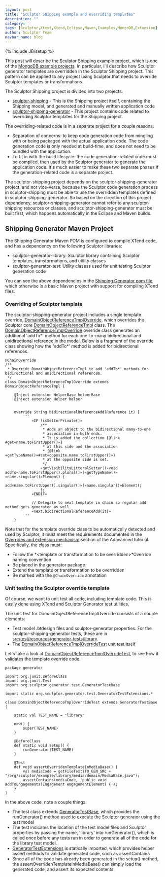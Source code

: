 ```yaml
---
layout: post
title: "Sculptor Shipping example and overriding templates"
description: ""
category: 
tags: [Sculptor,Xtext,Xtend,Eclipse,Maven,Examples,MongoDB,Extension]
author: Sculptor Team
navbar_name: blog
---
```

{% include JB/setup %}

This post will describe the Sculptor Shipping example project, which is one of the [MongoDB example projects].  In particular, I'll describe how Sculptor generator templates are overridden in the Sculptor Shipping project.  This pattern can be applied to any project using Sculptor that needs to override Sculptor templates or transformations.

The Sculptor Shipping project is divided into two projects:

* [sculptor-shipping] - This is the Shipping project itself, containing the Shipping model, and generated and manually written application code
* [sculptor-shipping-generator] - This project contains code related to overriding Sculptor templates for the Shipping project.

The overriding-related code is in a separate project for a couple reasons:

* Separation of concerns: to keep code generation code from mingling with or being packaged with the actual application code.  The code generation code is only needed at build-time, and does not need to be bundled with the application.
* To fit in with the build lifecycle: the code generation-related code must be compiled, then used by the Sculptor generator to generate the application code.  It's much easier to make these two separate phases if the generation-related code is a separate project.

The sculptor-shipping project depends on the sculptor-shipping-generator project, and not vice-versa, because the Sculptor code generation process in sculptor-shipping must be able to use the overridden templates defined in sculptor-shipping-generator.  So based on the direction of this project dependency, sculptor-shipping-generator cannot refer to any sculptor-shipping resources or classes, and sculptor-shipping-generator must be built first, which happens automatically in the Eclipse and Maven builds.

## Shipping Generator Maven Project

The Shipping Generator Maven POM is configured to compile XTend code, and has a dependency on the following Sculptor libraries:

* sculptor-generator-library: Sculptor library containing Sculptor templates, transformations, and utility classes
* sculptor-generator-test: Utility clasess used for unit testing Sculptor generation code

You can see the above dependencies in the [Shipping Generator pom file], which otherwise is a basic Maven project with support for compiling XTend files.

### Overriding of Sculptor template

The sculptor-shipping-generator project includes a single template override, [DomainObjectReferenceTmplOverride], which overrides the Sculptor core [DomainObjectReferenceTmpl] class.  The [DomainObjectReferenceTmplOverride] override class generates an additional 'addTo\*' method for each one-to-many bidirectional and unidirectional reference in the model.  Below is a fragment of the override class showing how the 'addTo\*' method is added for bidirectional references.

~~~
@ChainOverride
/**
 * Override DomainObjectReferenceTmpl to add 'addTo*' methods for bidirectional and unidirectional references.
 */
class DomainObjectReferenceTmplOverride extends DomainObjectReferenceTmpl {

    @Inject extension HelperBase helperBase
    @Inject extension Helper helper


    override String bidirectionalReferenceAdd(Reference it) {
        '''
            «IF !isSetterPrivate()»
                /**
                 * Adds an object to the bidirectional many-to-one
                 * association in both ends.
                 * It is added the collection {@link #get«name.toFirstUpper()»}
                 * at this side and the association
                 * {@link «getTypeName()»#set«opposite.name.toFirstUpper()»}
                 * at the opposite side is set.
                 */
                «getVisibilityLitteralSetter()»void addTo«name.toFirstUpper().plural()»(«getTypeName()» «name.singular()»Element) {
                    add«name.toFirstUpper().singular()»(«name.singular()»Element);
                };
            «ENDIF»
            
            // Delegate to next template in chain so regular add method gets generated as well
            «next.bidirectionalReferenceAdd(it)»
        '''
    }
~~~

Note that for the template override class to be automatically detected and used by Sculptor, it must meet the requirements documented in the [Overrides and extension mechanism] section of the Adavanced tutorial.  Specifically, the class must:

* Follow the *\<template or transformation to be overridden\>*Override naming convention
* Be placed in the generator package
* Extend the template or transformation to be overridden
* Be marked with the `@ChainOverride` annotation


### Unit testing the Sculptor override template

Of course, we want to unit test all code, including template code.  This is easily done using XTend and Sculptor Generator test utilities.

The unit test for DomainObjectReferenceTmplOverride consists of a couple elements:

* Test model .btdesign files and sculptor-generator properties.  For the sculptor-shipping-generator tests, these are in [src/test/resources/generator-tests/library](https://github.com/sculptor/sculptor/tree/develop/sculptor-examples/mongodb-samples/sculptor-shipping-generator/src/test/resources/generator-tests/library).
* The [DomainObjectReferenceTmplOverrideTest] unit test itself

Let's take a look at [DomainObjectReferenceTmplOverrideTest], to see how it validates the template override code.

~~~
package generator

import org.junit.BeforeClass
import org.junit.Test
import org.sculptor.generator.test.GeneratorTestBase

import static org.sculptor.generator.test.GeneratorTestExtensions.*

class DomainObjectReferenceTmplOverrideTest extends GeneratorTestBase {

    static val TEST_NAME = "library"

    new() {
        super(TEST_NAME)
    }

    @BeforeClass
    def static void setup() {
        runGenerator(TEST_NAME)
    }

    @Test
    def void assertOverridenTemplateInMediaBase() {
        val mediaCode = getFileText(TO_GEN_SRC + "/org/sculptor/example/library/media/domain/MediaBase.java");
        assertContains(mediaCode, 'public void addToEngagements(Engagement engagementElement) {');
    }
}
~~~

In the above code, note a couple things:

* The test class extends [GeneratorTestBase], which provides the runGenerator() method used to execute the Sculptor generator using the test model
* The test indicates the location of the test model files and Sculptor properties by passing the name, 'library' into runGenerator(), which is called once before any tests run in order to generate all of the code for the library test model.
* [GeneratorTestExtensions] is statically imported, which provides helper assert methods to validate generated code, such as assertContains
* Since all of the code has already been generated in the setup() method, the assertOverridenTemplateInMediaBase() can simply load the generated code, and assert its expected contents.


[MongoDB example projects]: https://github.com/sculptor/sculptor/tree/develop/sculptor-examples/mongodb-samples
[Shipping Generator pom file]: https://github.com/sculptor/sculptor/blob/develop/sculptor-examples/mongodb-samples/sculptor-shipping-generator/pom.xml
[sculptor-shipping]: https://github.com/sculptor/sculptor/tree/develop/sculptor-examples/mongodb-samples/sculptor-shipping
[sculptor-shipping-generator]: https://github.com/sculptor/sculptor/tree/develop/sculptor-examples/mongodb-samples/sculptor-shipping-generator
[DomainObjectReferenceTmplOverride]: https://github.com/sculptor/sculptor/blob/develop/sculptor-examples/mongodb-samples/sculptor-shipping-generator/src/main/java/generator/DomainObjectReferenceTmplOverride.xtend
[DomainObjectReferenceTmpl]: https://github.com/sculptor/sculptor/blob/develop/sculptor-generator/sculptor-generator-templates/src/main/java/org/sculptor/generator/template/domain/DomainObjectReferenceTmpl.xtend
[Overrides and extension mechanism]: https://sculptorgenerator.org/documentation/advanced-tutorial.html#overrides-and-extension-mechanism
[DomainObjectReferenceTmplOverrideTest]: https://github.com/sculptor/sculptor/blob/develop/sculptor-examples/mongodb-samples/sculptor-shipping-generator/src/test/java/generator/DomainObjectReferenceTmplOverrideTest.xtend
[GeneratorTestBase]: https://github.com/sculptor/sculptor/blob/develop/sculptor-generator/sculptor-generator-test/src/main/java/org/sculptor/generator/test/GeneratorTestBase.xtend
[GeneratorTestExtensions]: https://github.com/sculptor/sculptor/blob/develop/sculptor-generator/sculptor-generator-test/src/main/java/org/sculptor/generator/test/GeneratorTestExtensions.xtend

